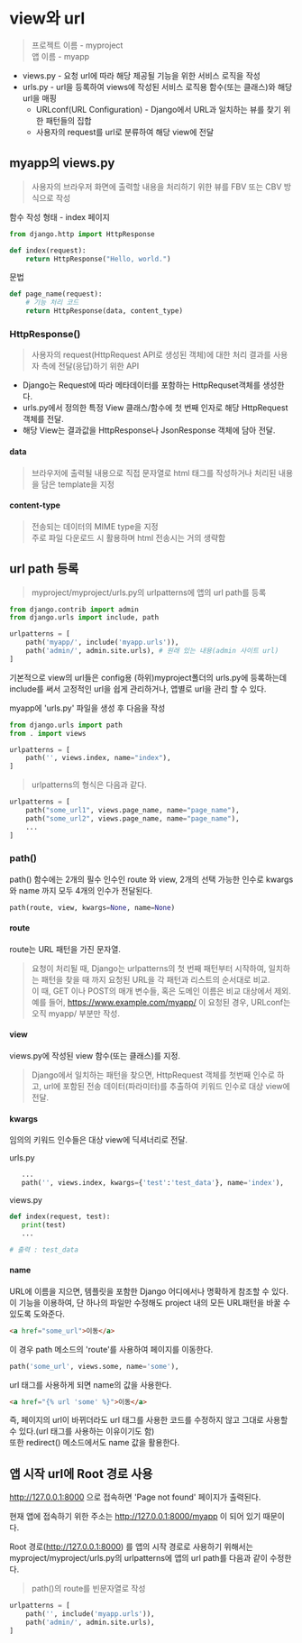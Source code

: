 # view와 url
> 프로젝트 이름 - myproject<br>
앱 이름 - myapp
* views.py - 요청 url에 따라 해당 제공될 기능을 위한 서비스 로직을 작성
* urls.py - url을 등록하여 views에 작성된 서비스 로직용 함수(또는 클래스)와 해당 url을 매핑
    * URLconf(URL Configuration) - Django에서 URL과 일치하는 뷰를 찾기 위한 패턴들의 집합
    * 사용자의 request를 url로 분류하여 해당 view에 전달

## myapp의 views.py
> 사용자의 브라우저 화면에 출력할 내용을 처리하기 위한 뷰를 FBV 또는 CBV 방식으로 작성<br>

함수 작성 형태 - index 페이지
```python
from django.http import HttpResponse

def index(request):
    return HttpResponse("Hello, world.")
```
문법
```python
def page_name(request):
    # 기능 처리 코드
    return HttpResponse(data, content_type)
```
### HttpResponse()
> 사용자의 request(HttpRequest API로 생성된 객체)에 대한 처리 결과를 사용자 측에 전달(응답)하기 위한 API
* Django는 Request에 따라 메타데이터를 포함하는 HttpRequset객체를 생성한다.
* urls.py에서 정의한 특정 View 클래스/함수에 첫 번째 인자로 해당 HttpRequest객체를 전달.
* 해당 View는 결과값을 HttpResponse나 JsonResponse 객체에 담아 전달.
#### data
> 브라우저에 출력될 내용으로 직접 문자열로 html 태그를 작성하거나 처리된 내용을 담은 template을 지정
#### content-type
> 전송되는 데이터의 MIME type을 지정<br>
주로 파일 다운로드 시 활용하며 html 전송시는 거의 생략함

## url path 등록
> myproject/myproject/urls.py의 urlpatterns에 앱의 url path를 등록
```python
from django.contrib import admin
from django.urls import include, path

urlpatterns = [
    path('myapp/', include('myapp.urls')),
    path('admin/', admin.site.urls), # 원래 있는 내용(admin 사이트 url)
]
```
기본적으로 view의 url들은 config용 (하위)myproject폴더의 urls.py에 등록하는데 include를 써서 고정적인 url을 쉽게 관리하거나, 앱별로 url을 관리 할 수 있다.

myapp에 'urls.py' 파일을 생성 후 다음을 작성
```python
from django.urls import path
from . import views

urlpatterns = [
    path('', views.index, name="index"),    
]
```
> urlpatterns의 형식은 다음과 같다.
```python
urlpatterns = [
    path("some_url1", views.page_name, name="page_name"),
    path("some_url2", views.page_name, name="page_name"),
    ...
]
```

### path()
path() 함수에는 2개의 필수 인수인 route 와 view, 2개의 선택 가능한 인수로 kwargs 와 name 까지 모두 4개의 인수가 전달된다.

```python
path(route, view, kwargs=None, name=None)
```

#### route
route는 URL 패턴을 가진 문자열. 
> 요청이 처리될 때, Django는 urlpatterns의 첫 번째 패턴부터 시작하여, 일치하는 패턴을 찾을 때 까지 요청된 URL을 각 패턴과 리스트의 순서대로 비교.<br>
이 때, GET 이나 POST의 매개 변수들, 혹은 도메인 이름은 비교 대상에서 제외.<br>
예를 들어, https://www.example.com/myapp/ 이 요청된 경우, URLconf는 오직 myapp/ 부분만 작성.

#### view
views.py에 작성된 view 함수(또는 클래스)를 지정.
> Django에서 일치하는 패턴을 찾으면, HttpRequest 객체를 첫번째 인수로 하고, url에 포함된 전송 데이터(파라미터)를 추출하여 키워드 인수로 대상 view에 전달.

#### kwargs
임의의 키워드 인수들은 대상 view에 딕셔너리로 전달.

urls.py
```python
   ...
   path('', views.index, kwargs={'test':'test_data'}, name='index'),
```

views.py
```python
def index(request, test):
   print(test) 
   ...

# 출력 : test_data
```

#### name
URL에 이름을 지으면, 템플릿을 포함한 Django 어디에서나 명확하게 참조할 수 있다.<br>
이 기능을 이용하여, 단 하나의 파일만 수정해도 project 내의 모든 URL패턴을 바꿀 수 있도록 도와준다.
```html
<a href="some_url">이동</a>
```
이 경우 path 메소드의 'route'를 사용하여 페이지를 이동한다.
```python
path('some_url', views.some, name='some'),
```
url 태그를 사용하게 되면 name의 값을 사용한다.
```html
<a href="{% url 'some' %}">이동</a>
```
즉, 페이지의 url이 바뀌더라도 url 태그를 사용한 코드를 수정하지 않고 그대로 사용할 수 있다.(url 태그를 사용하는 이유이기도 함)<br>
또한 redirect() 메소드에서도 name 값을 활용한다.

## 앱 시작 url에 Root 경로 사용
http://127.0.0.1:8000 으로 접속하면 'Page not found' 페이지가 출력된다.

현재 앱에 접속하기 위한 주소는 http://127.0.0.1:8000/myapp 이 되어 있기 때문이다.

Root 경로(http://127.0.0.1:8000) 를 앱의 시작 경로로 사용하기 위해서는 myproject/myproject/urls.py의 urlpatterns에 앱의 url path를 다음과 같이 수정한다.
> path()의 route를 빈문자열로 작성
```python
urlpatterns = [
    path('', include('myapp.urls')),
    path('admin/', admin.site.urls),
]
```


